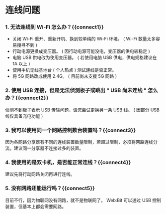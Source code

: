 # 连线问题

### 1. 无法连线到 Wi-Fi 怎么办？{{connect1}}

- 关闭 Wi-Fi 重开、重新开机、换到较单纯的 Wi-Fi 环境。 ( Wi-Fi 数量太多容易搜寻不到 )
- 行动电源更换成变压器。 ( 因行动电源可能没电，变压器的供电较稳定 )
- 电脑 USB 供电改为使用变压器。 ( 若使用电脑 USB 供电，供电规格建议在 1A 以上 )
- 使用手机无线基地台 ( 个人热点 ) 测试连线是否正常。
- 将 5G 网路改成使用 2.4G。 ( 目前尚未支援 5G 网路 )

### 2. 使用 USB 连接，但是无法侦测板子或跳出 " USB 尚未连线 " 怎么办？{{connect2}}

侦测不到板子表示 USB 传输问题，请您尝试更换另一条 USB 线。 ( 因部分 USB 线仅具备充电功能 )

### 3. 我可以使用同一个网路控制数台装置吗？{{connect3}}

因为各网路分享器有不同的连线装置数量限制，若超过限制，必须将网路连线分流。建议同一分享器不连接过多的装置。

### 4. 我使用的是双卡机，是否能正常连线？{{connect4}}

建议先将行动网路关闭再进行连线。

### 5. 没有网路还能运行吗？{{connect5}}

目前不行，因为物联网没有网路，就不是物联网了。
Web:Bit 可以透过 USB 控制装置，但基本上都会需要网路。

